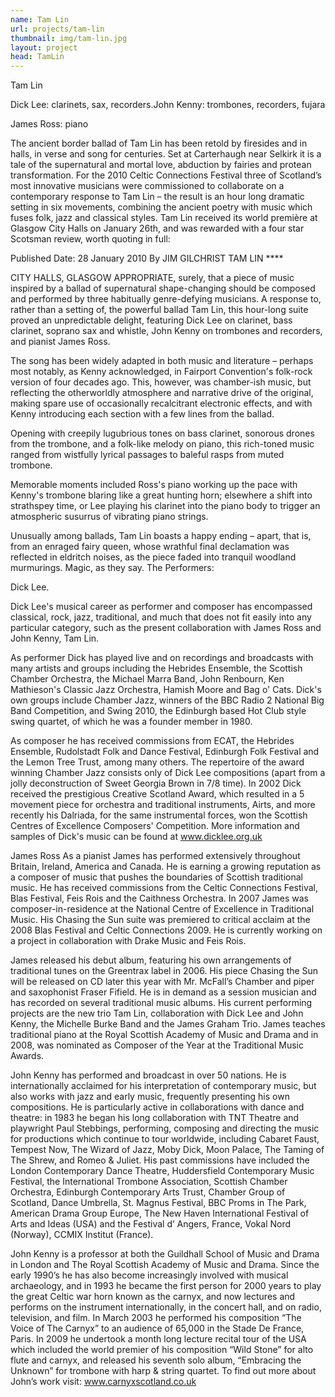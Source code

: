 ```yaml
---
name: Tam Lin 
url: projects/tam-lin
thumbnail: img/tam-lin.jpg
layout: project
head: TamLin
---
```


Tam Lin

Dick Lee: clarinets, sax, recorders.John Kenny: trombones, recorders, fujara

James Ross: piano

The ancient border ballad of Tam Lin has been retold by firesides and in halls, in verse and song for centuries. Set at Carterhaugh near Selkirk it is a tale of the supernatural and mortal love, abduction by fairies and protean transformation. For the 2010 Celtic Connections Festival three of Scotland’s most innovative musicians were commissioned to collaborate on a contemporary response to Tam Lin – the result is an hour long dramatic setting in six movements, combining the ancient poetry with music which fuses folk, jazz and classical styles. Tam Lin received its world première at Glasgow City Halls on January 26th, and was rewarded with a four star Scotsman review, worth quoting in full:

Published Date: 28 January 2010 
By JIM GILCHRIST
TAM LIN ****

CITY HALLS, GLASGOW
APPROPRIATE, surely, that a piece of music inspired by a ballad of supernatural shape-changing should be composed and performed by three habitually genre-defying musicians. A response to, rather than a setting of, the powerful ballad Tam Lin, this hour-long suite proved an unpredictable delight, featuring Dick Lee on clarinet, bass clarinet, soprano sax and whistle, John Kenny on trombones and recorders, and pianist James Ross. 

The song has been widely adapted in both music and literature – perhaps most notably, as Kenny acknowledged, in Fairport Convention's folk-rock version of four decades ago. This, however, was chamber-ish music, but reflecting the otherworldly atmosphere and narrative drive of the original, making spare use of occasionally recalcitrant electronic effects, and with Kenny introducing each section with a few lines from the ballad.

Opening with creepily lugubrious tones on bass clarinet, sonorous drones from the trombone, and a folk-like melody on piano, this rich-toned music ranged from wistfully lyrical passages to baleful rasps from muted trombone. 

Memorable moments included Ross's piano working up the pace with Kenny's trombone blaring like a great hunting horn; elsewhere a shift into strathspey time, or Lee playing his clarinet into the piano body to trigger an atmospheric susurrus of vibrating piano strings. 

Unusually among ballads, Tam Lin boasts a happy ending – apart, that is, from an enraged fairy queen, whose wrathful final declamation was reflected in eldritch noises, as the piece faded into tranquil woodland murmurings. Magic, as they say.
The Performers:

Dick Lee.

Dick Lee's musical career as performer and composer has encompassed classical, rock, jazz, traditional, and much that does not fit easily into any particular category, such as the present collaboration with James Ross and John Kenny, Tam Lin.

As performer Dick has played live and on recordings and broadcasts with many artists and groups including the Hebrides Ensemble, the Scottish Chamber Orchestra, the Michael Marra Band, John Renbourn, Ken Mathieson's Classic Jazz Orchestra, Hamish Moore and Bag o' Cats. Dick's own groups include Chamber Jazz, winners of the BBC Radio 2 National Big Band Competition, and Swing 2010, the Edinburgh based Hot Club style swing quartet, of which he was a founder member in 1980.

As composer he has received commissions from ECAT, the Hebrides Ensemble, Rudolstadt Folk and Dance Festival, Edinburgh Folk Festival and the Lemon Tree Trust, among many others. The repertoire of the award winning Chamber Jazz consists only of Dick Lee compositions (apart from a jolly deconstruction of Sweet Georgia Brown in 7/8 time). In 2002 Dick received the prestigious Creative Scotland Award, which resulted in a 5 movement piece for orchestra and traditional instruments, Airts, and more recently his Dalriada, for the same instrumental forces, won the Scottish Centres of Excellence Composers' Competition. More information and samples of Dick's music can be found at www.dicklee.org.uk


James Ross
As a pianist James has performed extensively throughout Britain, Ireland, America and Canada. He is earning a growing reputation as a composer of music that pushes the boundaries of Scottish traditional music. He has received commissions from the Celtic Connections Festival, Blas Festival, Feis Rois and the Caithness Orchestra. In 2007 James was composer-in-residence at the National Centre of Excellence in Traditional Music. His Chasing the Sun suite was premiered to critical acclaim at the 2008 Blas Festival and Celtic Connections 2009. He is currently working on a project in collaboration with Drake Music and Feis Rois.

James released his debut album, featuring his own arrangements of traditional tunes on the Greentrax label in 2006. His piece Chasing the Sun will be released on CD later this year with Mr. McFall’s Chamber and piper and saxophonist Fraser Fifield. He is in demand as a session musician and has recorded on several traditional music albums. His current performing projects are the new trio Tam Lin, collaboration with Dick Lee and John Kenny, the Michelle Burke Band and the James Graham Trio. James teaches traditional piano at the Royal Scottish Academy of Music and Drama and in 2008, was nominated as Composer of the Year at the Traditional Music Awards.

John Kenny has performed and broadcast in over 50 nations. He is internationally acclaimed for his interpretation of contemporary music, but also works with jazz and early music, frequently presenting his own compositions.  He is particularly active in collaborations with dance and theatre: in 1983 he began his long collaboration with TNT Theatre and playwright Paul Stebbings, performing, composing and directing the music for productions which continue to tour worldwide, including Cabaret Faust, Tempest Now, The Wizard of Jazz, Moby Dick, Moon Palace, The Taming of The Shrew, and Romeo & Juliet. His past commissions have included the London Contemporary Dance Theatre, Huddersfield Contemporary Music Festival, the International Trombone Association, Scottish Chamber Orchestra, Edinburgh Contemporary Arts Trust, Chamber Group of Scotland, Dance Umbrella, St. Magnus Festival, BBC Proms in The Park, American Drama Group Europe, The New Haven International Festival of Arts and Ideas (USA) and the Festival d’ Angers, France, Vokal Nord (Norway), CCMIX Institut (France).


John Kenny is a professor at both the Guildhall School of Music and Drama in London and The Royal Scottish Academy of Music and Drama. Since the early 1990’s he has also become increasingly involved with musical archaeology, and in 1993 he became the first person for 2000 years to play the great Celtic war horn known as the carnyx, and now lectures and performs on the instrument internationally, in the concert hall, and on radio, television, and film. In March 2003 he performed his composition “The Voice of The Carnyx” to an audience of 65,000 in the Stade De France, Paris. In 2009 he undertook a month long lecture recital tour of the USA which included the world premier of his composition “Wild Stone” for alto flute and carnyx, and released his seventh solo album, “Embracing the Unknown”  for trombone with harp & string quartet.  To find out more about John’s work visit: www.carnyxscotland.co.uk






